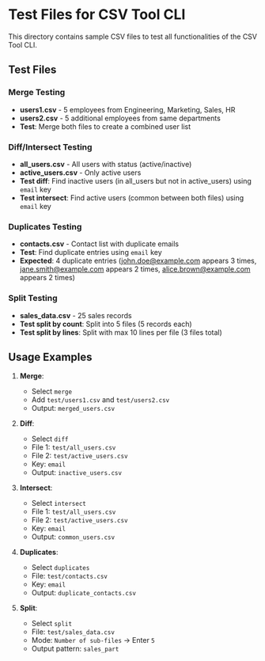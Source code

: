 # Test Files for CSV Tool CLI

This directory contains sample CSV files to test all functionalities of the CSV Tool CLI.

## Test Files

### Merge Testing
- **users1.csv** - 5 employees from Engineering, Marketing, Sales, HR
- **users2.csv** - 5 additional employees from same departments
- **Test**: Merge both files to create a combined user list

### Diff/Intersect Testing
- **all_users.csv** - All users with status (active/inactive)
- **active_users.csv** - Only active users
- **Test diff**: Find inactive users (in all_users but not in active_users) using `email` key
- **Test intersect**: Find active users (common between both files) using `email` key

### Duplicates Testing
- **contacts.csv** - Contact list with duplicate emails
- **Test**: Find duplicate entries using `email` key
- **Expected**: 4 duplicate entries (john.doe@example.com appears 3 times, jane.smith@example.com appears 2 times, alice.brown@example.com appears 2 times)

### Split Testing
- **sales_data.csv** - 25 sales records
- **Test split by count**: Split into 5 files (5 records each)
- **Test split by lines**: Split with max 10 lines per file (3 files total)

## Usage Examples

1. **Merge**: 
   - Select `merge`
   - Add `test/users1.csv` and `test/users2.csv`
   - Output: `merged_users.csv`

2. **Diff**:
   - Select `diff`
   - File 1: `test/all_users.csv`
   - File 2: `test/active_users.csv`
   - Key: `email`
   - Output: `inactive_users.csv`

3. **Intersect**:
   - Select `intersect`
   - File 1: `test/all_users.csv`
   - File 2: `test/active_users.csv`
   - Key: `email`
   - Output: `common_users.csv`

4. **Duplicates**:
   - Select `duplicates`
   - File: `test/contacts.csv`
   - Key: `email`
   - Output: `duplicate_contacts.csv`

5. **Split**:
   - Select `split`
   - File: `test/sales_data.csv`
   - Mode: `Number of sub-files` → Enter `5`
   - Output pattern: `sales_part`